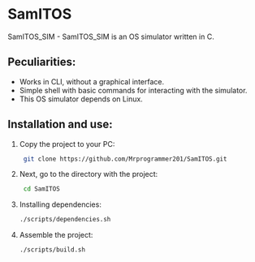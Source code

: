 # SamITOS
SamITOS_SIM - SamITOS_SIM is an OS simulator written in C.
## Peculiarities:
- Works in CLI, without a graphical interface.
- Simple shell with basic commands for interacting with the simulator.
- This OS simulator depends on Linux.
## Installation and use:
1. Copy the project to your PC:
   ```bash
    git clone https://github.com/Mrprogrammer201/SamITOS.git
    ```
2. Next, go to the directory with the project:
   ```bash
    cd SamITOS
   ```
3. Installing dependencies:
   ```bash
   ./scripts/dependencies.sh
   ```

4. Assemble the project:
    ```bash
    ./scripts/build.sh
    ```
